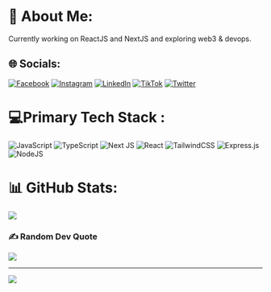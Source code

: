 
# 💫 About Me:

Currently working on ReactJS and NextJS and exploring web3 & devops.

## 🌐 Socials:
[![Facebook](https://img.shields.io/badge/Facebook-%231877F2.svg?logo=Facebook&logoColor=white)](https://facebook.com/kcritesh59) [![Instagram](https://img.shields.io/badge/Instagram-%23E4405F.svg?logo=Instagram&logoColor=white)](https://instagram.com/kcritesh59) [![LinkedIn](https://img.shields.io/badge/LinkedIn-%230077B5.svg?logo=linkedin&logoColor=white)](https://linkedin.com/in/riteshkc) [![TikTok](https://img.shields.io/badge/TikTok-%23000000.svg?logo=TikTok&logoColor=white)](https://tiktok.com/@kcritesh218) [![Twitter](https://img.shields.io/badge/Twitter-%231DA1F2.svg?logo=Twitter&logoColor=white)](https://twitter.com/whoisriteshkc) 

# 💻Primary Tech Stack :
![JavaScript](https://img.shields.io/badge/javascript-%23323330.svg?style=for-the-badge&logo=javascript&logoColor=%23F7DF1E) ![TypeScript](https://img.shields.io/badge/typescript-%23007ACC.svg?style=for-the-badge&logo=typescript&logoColor=white) ![Next JS](https://img.shields.io/badge/Next-black?style=for-the-badge&logo=next.js&logoColor=white) ![React](https://img.shields.io/badge/react-%2320232a.svg?style=for-the-badge&logo=react&logoColor=%2361DAFB) ![TailwindCSS](https://img.shields.io/badge/tailwindcss-%2338B2AC.svg?style=for-the-badge&logo=tailwind-css&logoColor=white) ![Express.js](https://img.shields.io/badge/express.js-%23404d59.svg?style=for-the-badge&logo=express&logoColor=%2361DAFB) ![NodeJS](https://img.shields.io/badge/node.js-6DA55F?style=for-the-badge&logo=node.js&logoColor=white)

# 📊 GitHub Stats:
<!-- ![](https://github-readme-stats.vercel.app/api?username=kcritesh&theme=maroongold&hide_border=false&include_all_commits=false&count_private=true)<br/> -->
![](https://github-readme-streak-stats.herokuapp.com/?user=kcritesh&theme=maroongold&hide_border=false)<br/>
<!-- ![](https://github-readme-stats.vercel.app/api/top-langs/?username=kcritesh&theme=maroongold&hide_border=false&include_all_commits=false&count_private=true&layout=compact) -->

### ✍️ Random Dev Quote
![](https://quotes-github-readme.vercel.app/api?type=vetical&theme=tokyonight)

---
 [![](https://visitcount.itsvg.in/api?id=kcritesh&icon=5&color=0)](https://visitcount.itsvg.in) 

<!--   ## 💰 You can help me by Donating
  [![BuyMeACoffee](https://img.shields.io/badge/Buy%20Me%20a%20Coffee-ffdd00?style=for-the-badge&logo=buy-me-a-coffee&logoColor=black)](https://buymeacoffee.com/kcritesh)  -->

  
<!-- Proudly created with GPRM ( https://gprm.itsvg.in ) -->
